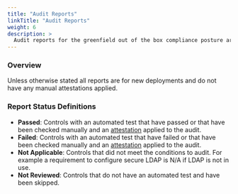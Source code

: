 ```yaml
---
title: "Audit Reports"
linkTitle: "Audit Reports"
weight: 6
description: >
  Audit reports for the greenfield out of the box compliance posture are provided here for reference.
---
```

### Overview
Unless otherwise stated all reports are for new deployments and do not have any manual attestations applied.  

### Report Status Definitions
- **Passed**: Controls with an automated test that have passed or that have been checked manually and an [attestation](/docs/automation-tools/safcli/#creating-and-applying-manual-attestations) applied to the audit.  
- **Failed**: Controls with an automated test that have failed or that have been checked manually and an [attestation](/docs/automation-tools/safcli/#creating-and-applying-manual-attestations) applied to the audit.  
- **Not Applicable**: Controls that did not meet the conditions to audit. For example a requirement to configure secure LDAP is N/A if LDAP is not in use.  
- **Not Reviewed**: Controls that do not have an automated test and have been skipped.  